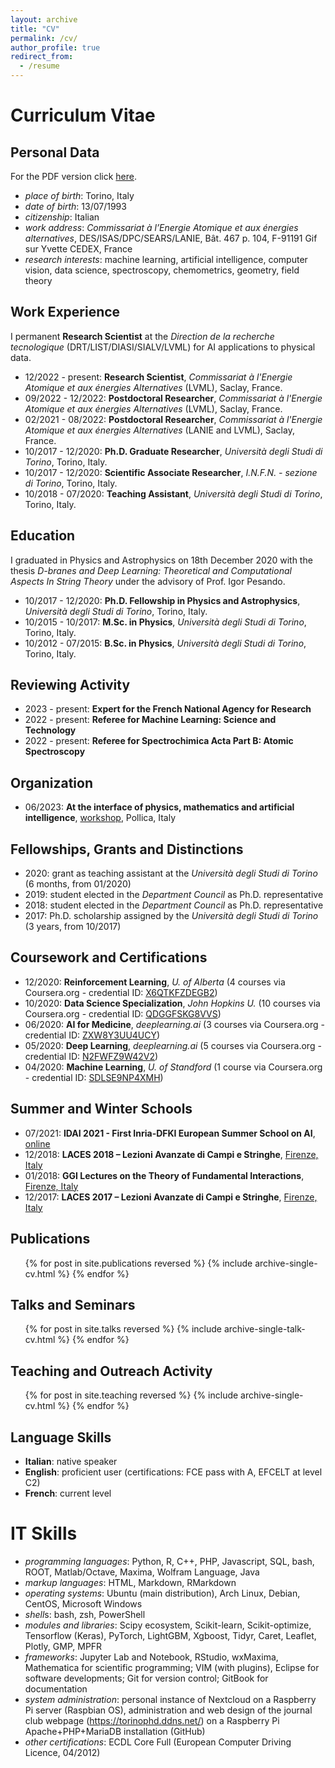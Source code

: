 ```yaml
---
layout: archive
title: "CV"
permalink: /cv/
author_profile: true
redirect_from:
  - /resume
---
```


# Curriculum Vitae

## Personal Data

For the PDF version click [here](/assets/cv.pdf).

- *place of birth*: Torino, Italy
- *date of birth*: 13/07/1993
- *citizenship*: Italian
- *work address*: *Commissariat à l’Energie Atomique et aux énergies alternatives*, DES/ISAS/DPC/SEARS/LANIE, Bât. 467 p. 104, F-91191 Gif sur Yvette CEDEX, France
- *research interests*: machine learning, artificial intelligence, computer vision, data science, spectroscopy, chemometrics, geometry, field theory

## Work Experience

I permanent **Research Scientist** at the *Direction de la recherche tecnologique* (DRT/LIST/DIASI/SIALV/LVML) for AI applications to physical data.

- 12/2022 - present: **Research Scientist**, *Commissariat &agrave; l'Energie Atomique et aux énergies Alternatives* (LVML), Saclay, France.
- 09/2022 - 12/2022: **Postdoctoral Researcher**, *Commissariat &agrave; l'Energie Atomique et aux énergies Alternatives* (LVML), Saclay, France.
- 02/2021 - 08/2022: **Postdoctoral Researcher**, *Commissariat &agrave; l'Energie Atomique et aux énergies Alternatives* (LANIE and LVML), Saclay, France.
- 10/2017 - 12/2020: **Ph.D. Graduate Researcher**, *Universit&agrave; degli Studi di Torino*, Torino, Italy.
- 10/2017 - 12/2020: **Scientific Associate Researcher**, *I.N.F.N. - sezione di Torino*, Torino, Italy.
- 10/2018 - 07/2020: **Teaching Assistant**, *Universit&agrave; degli Studi di Torino*, Torino, Italy.

## Education

I graduated in Physics and Astrophysics on 18th December 2020 with the thesis *D-branes and Deep Learning: Theoretical and Computational Aspects In String
Theory* under the advisory of Prof. Igor Pesando.

- 10/2017 - 12/2020: **Ph.D. Fellowship in Physics and Astrophysics**, *Universit&agrave; degli Studi di Torino*, Torino, Italy.
- 10/2015 - 10/2017: **M.Sc. in Physics**, *Universit&agrave; degli Studi di Torino*, Torino, Italy.
- 10/2012 - 07/2015: **B.Sc. in Physics**, *Universit&agrave; degli Studi di Torino*, Torino, Italy.

## Reviewing Activity

- 2023 - present: **Expert for the French National Agency for Research**
- 2022 - present: **Referee for Machine Learning: Science and Technology**
- 2022 - present: **Referee for Spectrochimica Acta Part B: Atomic Spectroscopy**

## Organization

- 06/2023: **At the interface of physics, mathematics and artificial intelligence**, [workshop](https://agenda.infn.it/event/33851/), Pollica, Italy 

## Fellowships, Grants and Distinctions

- 2020: grant as teaching assistant at the *Universit&agrave; degli Studi di Torino* (6 months, from 01/2020)
- 2019: student elected in the *Department Council* as Ph.D. representative
- 2018: student elected in the *Department Council* as Ph.D. representative
- 2017: Ph.D. scholarship assigned by the *Universit&agrave; degli Studi di Torino* (3 years, from 10/2017)

## Coursework and Certifications

- 12/2020: **Reinforcement Learning**, *U. of Alberta* (4 courses via Coursera.org - credential ID: [X6QTKFZDEGB2](https://www.coursera.org/account/accomplishments/specialization/certificate/X6QTKFZDEGB2))
- 10/2020: **Data Science Specialization**, *John Hopkins U.* (10 courses via Coursera.org - credential ID: [QDGGFSKG8VVS](https://www.coursera.org/account/accomplishments/specialization/certificate/QDGGFSKG8VVS))
- 06/2020: **AI for Medicine**, *deeplearning.ai* (3 courses via Coursera.org - credential ID: [ZXW8Y3UU4UCY](https://www.coursera.org/account/accomplishments/specialization/certificate/ZXW8Y3UU4UCY))
- 05/2020: **Deep Learning**, *deeplearning.ai* (5 courses via Coursera.org - credential ID: [N2FWFZ9W42V2](https://www.coursera.org/account/accomplishments/specialization/certificate/N2FWFZ9W42V2))
- 04/2020: **Machine Learning**, *U. of Standford* (1 course via Coursera.org - credential ID: [SDLSE9NP4XMH](https://www.coursera.org/account/accomplishments/certificate/SDLSE9NP4XMH))

## Summer and Winter Schools

- 07/2021: **IDAI 2021 - First Inria-DFKI European Summer School on AI**, [online](https://idessai.inria.fr/)
- 12/2018: **LACES 2018 – Lezioni Avanzate di Campi e Stringhe**, [Firenze, Italy](http://laces.web.cern.ch/laces/LACES18/index18.html)
- 01/2018: **GGI Lectures on the Theory of Fundamental Interactions**, [Firenze, Italy](http://webtheory.sns.it/ggilectures2018/)
- 12/2017: **LACES 2017 – Lezioni Avanzate di Campi e Stringhe**, [Firenze, Italy](http://laces.web.cern.ch/laces/LACES17/index17.html)

## Publications

  <ul>{% for post in site.publications reversed %}
    {% include archive-single-cv.html %}
  {% endfor %}</ul>
  
## Talks and Seminars
  <ul>{% for post in site.talks reversed %}
    {% include archive-single-talk-cv.html %}
  {% endfor %}</ul>
  
## Teaching and Outreach Activity
  <ul>{% for post in site.teaching reversed %}
    {% include archive-single-cv.html %}
  {% endfor %}</ul>

## Language Skills

- **Italian**: native speaker
- **English**: proficient user (certifications: FCE pass with A, EFCELT at level C2)
- **French**: current level

# IT Skills

- *programming languages*: Python, R, C++, PHP, Javascript, SQL, bash, ROOT, Matlab/Octave, Maxima, Wolfram Language, Java
- *markup languages*: HTML, Markdown, RMarkdown
- *operating systems*: Ubuntu (main distribution), Arch Linux, Debian, CentOS, Microsoft Windows
- *shell*s: bash, zsh, PowerShell
- *modules and libraries*: Scipy ecosystem, Scikit-learn, Scikit-optimize, Tensorflow (Keras), PyTorch, LightGBM, Xgboost, Tidyr, Caret, Leaflet, Plotly, GMP, MPFR
- *frameworks*: Jupyter Lab and Notebook, RStudio, wxMaxima, Mathematica for scientific programming; VIM (with plugins), Eclipse for software developments; Git for version control; GitBook for documentation
- *system administration*: personal instance of Nextcloud on a Raspberry Pi server (Raspbian OS), administration and web design of the journal club webpage (https://torinophd.ddns.net/) on a Raspberry Pi Apache+PHP+MariaDB installation (GitHub)
- *other certifications*: ECDL Core Full (European Computer Driving Licence, 04/2012)
